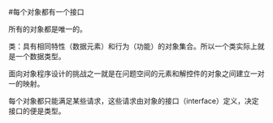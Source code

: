 #每个对象都有一个接口

所有的对象都是唯一的。

类：具有相同特性（数据元素）和行为（功能）的对象集合。所以一个类实际上就是一个数据类型。

面向对象程序设计的挑战之一就是在问题空间的元素和解控件的对象之间建立一对一的映射。

每个对象都只能满足某些请求，这些请求由对象的接口（interface）定义，决定接口的便是类型。

